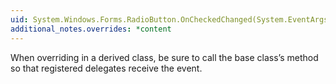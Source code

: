 ```yaml
---
uid: System.Windows.Forms.RadioButton.OnCheckedChanged(System.EventArgs)
additional_notes.overrides: *content
---
```


<p>When overriding <xref href="System.Windows.Forms.RadioButton.OnCheckedChanged(System.EventArgs)"></xref> in a derived class, be sure to call the base class’s <xref href="System.Windows.Forms.RadioButton.OnCheckedChanged(System.EventArgs)"></xref> method so that registered delegates receive the event.</p>


